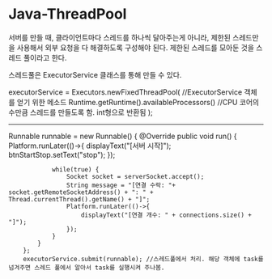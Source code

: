 # Java-ThreadPool

서버를 만들 때, 클라이언트마다 스레드를 하나씩 달아주는게 아니라, 제한된 스레드만을 사용해서 외부 요청을 다 해결하도록 구성해야 된다. 제한된 스레드를 모아둔 것을 스레드 풀이라고 한다.

스레드풀은 ExecutorService 클래스를 통해 만들 수 있다.

executorService = Executors.newFixedThreadPool( //ExecutorService 객체를 얻기 위한 메소드
				Runtime.getRuntime().availableProcessors() //CPU 코어의 수만큼 스레드를 만들도록 함. int형으로 반환됨
		);
    
-----------------------------------------------------------------------------------------------------------

  Runnable runnable = new Runnable() {
			@Override
			public void run() {
				Platform.runLater(()->{
					displayText("[서버 시작]");
					btnStartStop.setText("stop");
				});
				
				while(true) {
					Socket socket = serverSocket.accept();
					String message = "[연결 수락: "+ socket.getRemoteSocketAddress() + ": " + Thread.currentThread().getName() + "]";
					Platform.runLater(()->{
						displayText("[연결 개수: " + connections.size() + "]");
					});
				}
			}
		};
		executorService.submit(runnable); //스레드풀에서 처리. 해당 객체에 task를 넘겨주면 스레드 풀에서 알아서 task를 실행시켜 주나봄.
